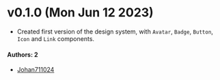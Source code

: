 
# v0.1.0 (Mon Jun 12 2023)

- Created first version of the design system, with `Avatar`, `Badge`, `Button`, `Icon` and `Link` components.

#### Authors: 2

- [Johan711024](https://github.com/Johan711024)
